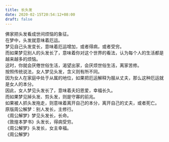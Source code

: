 ```yaml
---
title: 长头发
date: 2020-02-15T20:54:12+08:00
draft: false
---
```


佛家把头发看成世间烦恼的象征。<br>
在梦中，头发就意味着厄运。<br>
梦见自己头发变长，意味着厄运增加，或者得病，或者受穷。<br>
而如果梦见别人的头发长了，意味着你对这个世界的看法，认为每个人的生活都是越来越多的烦恼。<br>
这时，你就会厌倦世俗生活，渴望出家，会厌烦世俗生活，离家苦修。<br>
按照传统说法，女人梦见头发，含义则有所不同。<br>
因为女人在家庭中处于从属的地位，如果把厄运解释为服从丈夫，那么这种厄运就是女人的本分。<br>
因此，女人梦见头发长了，意味着夫妇恩爱，幸福长久。<br>
而如果梦见掉头发、剪头发，则是守寡的前兆。<br>
如果被人抓头发拖走，则意味着离开自己的本分，离开自己的丈夫，或者死亡。<br>
原版周公解梦：别人发长，主修行。<br>
《周公解梦》梦见头发长，长命。<br>
《敦煌本梦书》头发长，得病受穷。<br>
《周公解梦》头发长，女主幸福。<br>
《周公解梦》